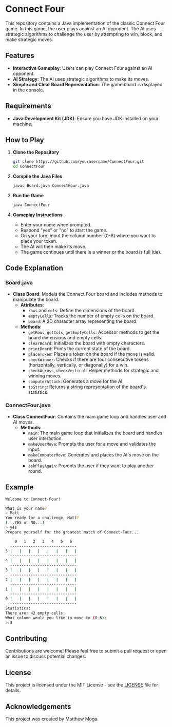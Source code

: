 # Connect Four

This repository contains a Java implementation of the classic Connect Four game. In this game, the user plays against an AI opponent. The AI uses strategic algorithms to challenge the user by attempting to win, block, and make strategic moves.

## Features

- **Interactive Gameplay**: Users can play Connect Four against an AI opponent.
- **AI Strategy**: The AI uses strategic algorithms to make its moves.
- **Simple and Clear Board Representation**: The game board is displayed in the console.

## Requirements

- **Java Development Kit (JDK)**: Ensure you have JDK installed on your machine.

## How to Play

1. **Clone the Repository**
    ```sh
    git clone https://github.com/yourusername/ConnectFour.git
    cd ConnectFour
    ```

2. **Compile the Java Files**
    ```sh
    javac Board.java ConnectFour.java
    ```

3. **Run the Game**
    ```sh
    java ConnectFour
    ```

4. **Gameplay Instructions**
    - Enter your name when prompted.
    - Respond "yes" or "no" to start the game.
    - On your turn, input the column number (0-6) where you want to place your token.
    - The AI will then make its move.
    - The game continues until there is a winner or the board is full (tie).

## Code Explanation

### Board.java

- **Class Board**: Models the Connect Four board and includes methods to manipulate the board.
  - **Attributes**:
    - `rows` and `cols`: Define the dimensions of the board.
    - `emptyCells`: Tracks the number of empty cells on the board.
    - `board`: A 2D character array representing the board.
  - **Methods**:
    - `getRows`, `getCols`, `getEmptyCells`: Accessor methods to get the board dimensions and empty cells.
    - `clearBoard`: Initializes the board with empty characters.
    - `printBoard`: Prints the current state of the board.
    - `placeToken`: Places a token on the board if the move is valid.
    - `checkWinner`: Checks if there are four consecutive tokens (horizontally, vertically, or diagonally) for a win.
    - `checkAcross`, `checkVertical`: Helper methods for strategic and winning moves.
    - `computerAttack`: Generates a move for the AI.
    - `toString`: Returns a string representation of the board's statistics.

### ConnectFour.java

- **Class ConnectFour**: Contains the main game loop and handles user and AI moves.
  - **Methods**:
    - `main`: The main game loop that initializes the board and handles user interaction.
    - `makeUserMove`: Prompts the user for a move and validates the input.
    - `makeComputerMove`: Generates and places the AI's move on the board.
    - `askPlayAgain`: Prompts the user if they want to play another round.

## Example

```sh
Welcome to Connect-Four!

What is your name?
> Matt
You ready for a challenge, Matt?
(...YES or NO...)
> yes
Prepare yourself for the greatest match of Connect-Four...

    0   1   2   3   4   5   6  
  -----------------------------
5 |   |   |   |   |   |   |   | 
  -----------------------------
4 |   |   |   |   |   |   |   | 
  -----------------------------
3 |   |   |   |   |   |   |   | 
  -----------------------------
2 |   |   |   |   |   |   |   | 
  -----------------------------
1 |   |   |   |   |   |   |   | 
  -----------------------------
0 |   |   |   |   |   |   |   | 
  -----------------------------
Statistics:
There are: 42 empty cells.
What column would you like to move to (0-6):
> 3
```

## Contributing

Contributions are welcome! Please feel free to submit a pull request or open an issue to discuss potential changes.


## License

This project is licensed under the MIT License - see the [LICENSE](LICENSE) file for details.

## Acknowledgements

This project was created by Matthew Moga.

